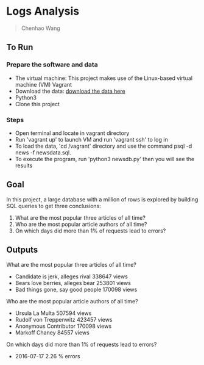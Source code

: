 # Logs Analysis
> Chenhao Wang

## To Run

### Prepare the software and data

- The virtual machine: This project makes use of the Linux-based virtual machine (VM) Vagrant
- Download the data: [download the data here](https://d17h27t6h515a5.cloudfront.net/topher/2016/August/57b5f748_newsdata/newsdata.zip) 
- Python3
- Clone this project

### Steps

- Open terminal and locate in vagrant directory
- Run 'vagrant up' to launch VM and run 'vagrant ssh' to log in
- To load the data, 'cd /vagrant' directory and use the command psql -d news -f newsdata.sql.
- To execute the program, run 'python3 newsdb.py' then you will see the results

## Goal

In this project, a large database with a million of rows is explored by building SQL queries to get three conclusions:
1. What are the most popular three articles of all time? 
2. Who are the most popular article authors of all time? 
3. On which days did more than 1% of requests lead to errors? 

## Outputs

What are the most popular three articles of all time?
- Candidate is jerk, alleges rival   	338647 views
- Bears love berries, alleges bear   	253801 views
- Bad things gone, say good people   	170098 views

Who are the most popular article authors of all time?
- Ursula La Multa                    	507594 views
- Rudolf von Treppenwitz             	423457 views
- Anonymous Contributor              	170098 views
- Markoff Chaney                     	 84557 views

On which days did more than 1% of requests lead to errors?
- 2016-07-17                         	  2.26 % errors